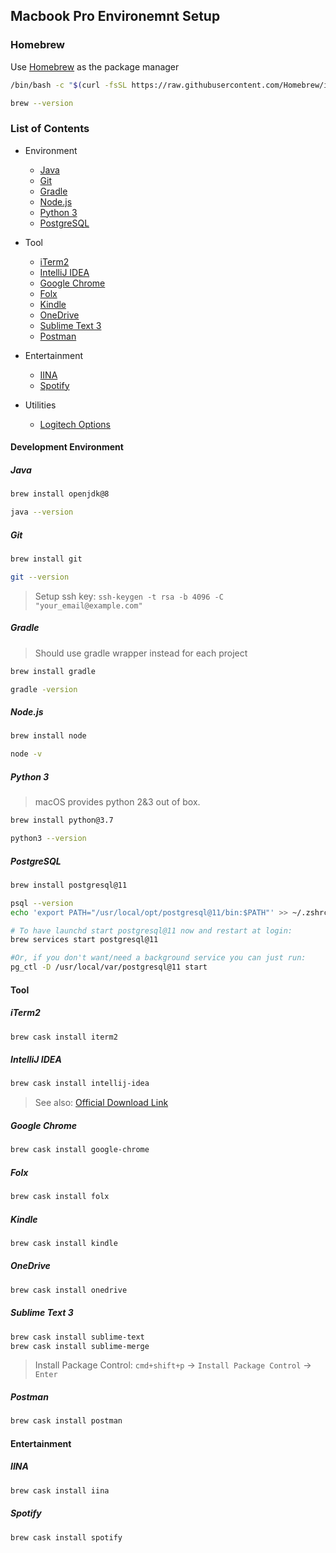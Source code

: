 ## Macbook Pro Environemnt Setup

### Homebrew
Use [Homebrew](https://brew.sh/) as the package manager
```BASH
/bin/bash -c "$(curl -fsSL https://raw.githubusercontent.com/Homebrew/install/master/install.sh)"

brew --version
```
### List of Contents
* Environment
  * [Java](#java)
  * [Git](#git)
  * [Gradle](#gradle)
  * [Node.js](#nodejs)
  * [Python 3](#python-3)
  * [PostgreSQL](#postgresql)
  
* Tool
  * [iTerm2](#iterm2)
  * [IntelliJ IDEA](#intellij-idea)
  * [Google Chrome](#google-chrome)
  * [Folx](#folx)
  * [Kindle](#kindle)
  * [OneDrive](#onedrive)
  * [Sublime Text 3](#sublime-text-3)
  * [Postman](#postman)

* Entertainment
  * [IINA](#iina)
  * [Spotify](#spotify)

* Utilities
  * [Logitech Options](https://support.logi.com/hc/en-au/articles/360025297893)


#### Development Environment
##### Java
```BASH
brew install openjdk@8

java --version
```

##### Git 
```BASH
brew install git

git --version
```
> Setup ssh key: `ssh-keygen -t rsa -b 4096 -C "your_email@example.com"`

##### Gradle
> Should use gradle wrapper instead for each project
```BASH
brew install gradle

gradle -version
```

##### Node.js
```BASH
brew install node

node -v
```

##### Python 3
> macOS provides python 2&3 out of box.
```BASH
brew install python@3.7

python3 --version
```

##### PostgreSQL
```BASH
brew install postgresql@11

psql --version
echo 'export PATH="/usr/local/opt/postgresql@11/bin:$PATH"' >> ~/.zshrc

# To have launchd start postgresql@11 now and restart at login:
brew services start postgresql@11

#Or, if you don't want/need a background service you can just run:
pg_ctl -D /usr/local/var/postgresql@11 start
```


#### Tool
##### iTerm2
```BASH
brew cask install iterm2
```

##### IntelliJ IDEA
```BASH
brew cask install intellij-idea
```
> See also: [Official Download Link](https://www.jetbrains.com/idea/download/download-thanks.html?platform=mac)

##### Google Chrome
```BASH
brew cask install google-chrome
```

##### Folx
```BASH
brew cask install folx
```

##### Kindle
```BASH
brew cask install kindle
```

##### OneDrive
```BASH
brew cask install onedrive
```

##### Sublime Text 3
```BASH
brew cask install sublime-text
brew cask install sublime-merge
```
> Install Package Control: `cmd+shift+p` -> `Install Package Control` -> `Enter`

##### Postman
```BASH
brew cask install postman
```

#### Entertainment
##### IINA
```BASH
brew cask install iina
```

##### Spotify
```BASH
brew cask install spotify
```
